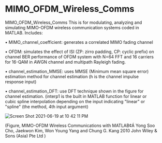 # MIMO_OFDM_Wireless_Comms

MIMO_OFDM_Wireless_Comms
This is for modulating, analyzing and simulating MIMO-OFDM wireless communication systems coded in MATLAB. 
Includes:

•	MIMO_channel_coefficient: generates a correlated MIMO fading channel

•	OFDM: simulates the effect of ISI (ZP: zirro padding, CP: cyclic prefix) on channel BER performance of OFDM system with N=64 FFT and 16 carriers for 16-QAM in AWGN channel and multipath Rayleigh fading.

•	channel_estimation_MMSE: uses MMSE (Minimum mean square error) estimation method for channel estimation (h is the channel impulse response input)

•	channel_estimation_DFT: use DFT technique shown in the figure for channel estimation. (interp1 is the built in MATLAB function for linear or cubic spline interpolation depending on the input indicating "linear" or "spline" (the method, 4th input argument)


![Screen Shot 2021-06-19 at 10 42 11 PM](https://user-images.githubusercontent.com/46723995/122661201-a4aa9480-d155-11eb-94a6-15651eb9ed31.png)

(Figure, MIMO-OFDM Wireless Communications with MATLAB¢Á   Yong Soo Cho, Jaekwon Kim, Won Young Yang and Chung G. Kang
2010 John Wiley & Sons (Asia) Pte Ltd )

